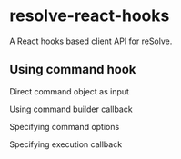 # **resolve-react-hooks**

A React hooks based client API for reSolve.


## Using command hook

Direct command object as input

Using command builder callback

Specifying command options

Specifying execution callback





